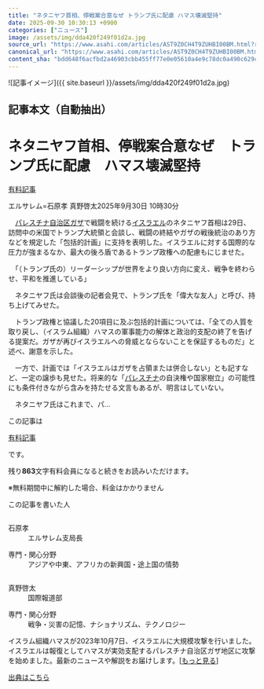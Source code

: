 ```yaml
---
title: "ネタニヤフ首相、停戦案合意なぜ トランプ氏に配慮 ハマス壊滅堅持"
date: 2025-09-30 10:30:13 +0900
categories: ["ニュース"]
image: /assets/img/dda420f249f01d2a.jpg
source_url: "https://www.asahi.com/articles/AST9Z0CH4T9ZUHBI00BM.html?ref=rss"
canonical_url: "https://www.asahi.com/articles/AST9Z0CH4T9ZUHBI00BM.html"
content_sha: "bdd648f6acfbd2a46903cbb455ff77e0e05610a4e9c78dc0a490c629cd03342a"
---
```


![記事イメージ]({{ site.baseurl }}/assets/img/dda420f249f01d2a.jpg)

## 記事本文（自動抽出）
<div><main role="main" id="main"><p></p><div class="y_Qv3"><h1>ネタニヤフ首相、停戦案合意なぜ　トランプ氏に配慮　ハマス壊滅堅持</h1><div class="mhPng"><p><span class="fNPYU Q_Shz"><a href="//www.asahi.com/news/gold.html?iref=com_gold">有料記事</a></span></p><span class="H8KYB">エルサレム=石原孝 真野啓太</span><span class="UDj4P"><time datetime="2025-09-30T01:30:13.000Z">2025年9月30日 10時30分</time></span></div></div><p id="gsm_above_SnsUtilityArea"></p><p x-component-name="CommentHeadline" x-component-data='{"commentCount":0,"commentators":[],"mode":"pc"}'></p><div class="nfyQp"><p>　<a href="//www.asahi.com/topics/word/%E3%83%91%E3%83%AC%E3%82%B9%E3%83%81%E3%83%8A%E8%87%AA%E6%B2%BB%E5%8C%BA%E3%82%AC%E3%82%B6.html" title="パレスチナ自治区ガザ のトピックスを開く" class="eWgMZ">パレスチナ自治区ガザ</a>で戦闘を続ける<a href="//www.asahi.com/topics/word/%E3%82%A4%E3%82%B9%E3%83%A9%E3%82%A8%E3%83%AB.html" title="イスラエル のトピックスを開く" class="eWgMZ">イスラエル</a>のネタニヤフ首相は29日、訪問中の米国でトランプ大統領と会談し、戦闘の終結やガザの戦後統治のあり方などを規定した「包括的計画」に支持を表明した。イスラエルに対する国際的な圧力が強まるなか、最大の後ろ盾であるトランプ政権への配慮もにじませた。</p><p>　「（トランプ氏の）リーダーシップが世界をより良い方向に変え、戦争を終わらせ、平和を推進している」</p><p>　ネタニヤフ氏は会談後の記者会見で、トランプ氏を「偉大な友人」と呼び、持ち上げてみせた。</p><p>　トランプ政権と協議した20項目に及ぶ包括的計画については、「全ての人質を取り戻し、（イスラム組織）ハマスの軍事能力の解体と政治的支配の終了を告げる提案だ。ガザが再びイスラエルへの脅威とならないことを保証するものだ」と述べ、謝意を示した。</p><p>　一方で、計画では「イスラエルはガザを占領または併合しない」とも記すなど、一定の譲歩も見せた。将来的な「<a href="//www.asahi.com/topics/word/%E3%83%91%E3%83%AC%E3%82%B9%E3%83%81%E3%83%8A.html" title="パレスチナ のトピックスを開く" class="eWgMZ">パレスチナ</a>の自決権や国家樹立」の可能性にも条件付きながら含みを持たせる文言もあるが、明言はしていない。</p><p class="Lujdo">　ネタニヤフ氏はこれまで、パ…</p></div><p></p><div class="NbZMW"><div class="PxAm1"><p>この記事は</p><img src="//www.asahicom.jp/images/icon_key_gold.png" alt><a href="//www.asahi.com/news/gold.html?iref=com_1kiji_g_0">有料記事</a><p>です。</p><span class="Zgt88">残り<b>863</b>文字</span><span class="hideFromApp">有料会員になると続きをお読みいただけます。</span></div><p class="eQShK">※無料期間中に解約した場合、料金はかかりません</p></div><div x-component-name="WriterProfile" x-component-data='{"writerProfile":{"writerProfileList":[{"name":"石原孝","code":"268f3a8d8a4594eb113ae2b313799d34ffd2fbfdaff93b7a0c263a0ee63d3cbc","department":"エルサレム支局長","role":"","specialtyAndInterest":"アジアや中東、アフリカの新興国・途上国の情勢","isFollowed":false,"introduction":"1981年生まれ。広い世界を見たいと思い、記者を志しました。\n2025年9月からイスラエルに駐在し、イスラエル・パレスチナ情勢などを取材しています。2022年～2025年8月まではインドに駐在し、南アジアの国の取材を担当していました。","iconImageUrl":"https://profile-image.kraken.asahi.com/268f3a8d8a4594eb113ae2b313799d34ffd2fbfdaff93b7a0c263a0ee63d3cbc","canSendFanLetter":true},{"name":"真野啓太","code":"510203fd65e1851e9b97fe39aa000eddbaf85a86c87eccc2ad5249d60fb2213e","department":"国際報道部","role":"","specialtyAndInterest":"戦争・災害の記憶、ナショナリズム、テクノロジー","isFollowed":false,"introduction":"1990年神戸市生まれ。2014年入社。長崎総局や文化部を経て、現在は東京で国際ニュースを担当しています。これまで携わってきた特集に「8がけ社会」「沖縄1972」「巨人のあしあと」「ナガサキノート」など。","iconImageUrl":"https://profile-image.kraken.asahi.com/510203fd65e1851e9b97fe39aa000eddbaf85a86c87eccc2ad5249d60fb2213e","canSendFanLetter":false}],"isWriterFollowAvailableMember":false},"isFreeArea":true}'><div id="writerProfile" class="yT62y"><p class="FPrYd">この記事を書いた人</p><div class="jdPPS"><div class="zRkIz"><a href="/reporter-bio/268f3a8d8a4594eb113ae2b313799d34ffd2fbfdaff93b7a0c263a0ee63d3cbc?iref=article_reporter_profile" class="CES5K"></a><div class="iKuvI"><figure class="BKNFc"><img src="https://profile-image.kraken.asahi.com/268f3a8d8a4594eb113ae2b313799d34ffd2fbfdaff93b7a0c263a0ee63d3cbc" alt></figure><dl class="WptL0"><dt>石原孝</dt><dd>エルサレム支局長</dd></dl></div><dl class="PXedm"><dt>専門・関心分野</dt><dd>アジアや中東、アフリカの新興国・途上国の情勢</dd></dl></div><div class="zRkIz"><a href="/reporter-bio/510203fd65e1851e9b97fe39aa000eddbaf85a86c87eccc2ad5249d60fb2213e?iref=article_reporter_profile" class="CES5K"></a><div class="iKuvI"><figure class="BKNFc"><img src="https://profile-image.kraken.asahi.com/510203fd65e1851e9b97fe39aa000eddbaf85a86c87eccc2ad5249d60fb2213e" alt></figure><dl class="WptL0"><dt>真野啓太</dt><dd>国際報道部</dd></dl></div><dl class="PXedm"><dt>専門・関心分野</dt><dd>戦争・災害の記憶、ナショナリズム、テクノロジー</dd></dl></div></div></div></div><p x-component-name="ArticleCommentList" x-component-data='{"commentCount":0,"commentList":[],"shareUrlBase":"https://www.asahi.com/articles/AST9Z0CH4T9ZUHBI00BM.html","articleId":"AST9Z0CH4T9ZUHBI00BM","commentIdParam":"","equalCommentIdIndex":-1,"isAuthorized":false,"isFreePlan":false,"isPaidMember":false,"isPresent":false,"isHazard":false,"freeUrlBase":"//www.asahi.com","digitalUrlBase":"//digital.asahi.com"}'></p><div class="GA13d"><div class="eGTLS"><p>イスラム組織ハマスが2023年10月7日、イスラエルに大規模攻撃を行いました。イスラエルは報復としてハマスが実効支配するパレスチナ自治区ガザ地区に攻撃を始めました。最新のニュースや解説をお届けします。[<a href="https://www.asahi.com/topics/AP-d70a20ea-577d-4c9c-9bbd-c198f2acfa0d/?iref=kijishita_link">もっと見る</a>]</p></div></div></main></div>

[出典はこちら](https://www.asahi.com/articles/AST9Z0CH4T9ZUHBI00BM.html?ref=rss)
